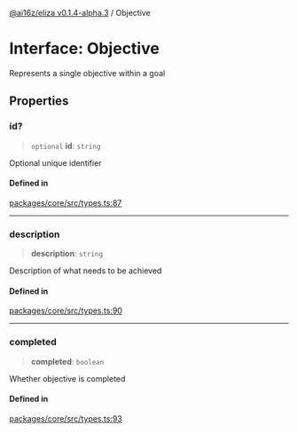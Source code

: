 [@ai16z/eliza v0.1.4-alpha.3](../index.md) / Objective

# Interface: Objective

Represents a single objective within a goal

## Properties

### id?

> `optional` **id**: `string`

Optional unique identifier

#### Defined in

[packages/core/src/types.ts:87](https://github.com/ai16z/eliza/blob/main/packages/core/src/types.ts#L87)

***

### description

> **description**: `string`

Description of what needs to be achieved

#### Defined in

[packages/core/src/types.ts:90](https://github.com/ai16z/eliza/blob/main/packages/core/src/types.ts#L90)

***

### completed

> **completed**: `boolean`

Whether objective is completed

#### Defined in

[packages/core/src/types.ts:93](https://github.com/ai16z/eliza/blob/main/packages/core/src/types.ts#L93)
